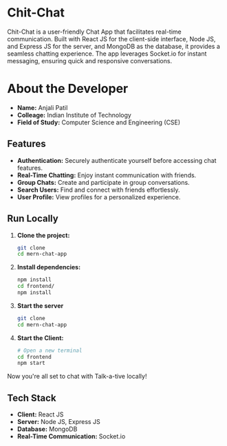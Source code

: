 # Chit-Chat 

Chit-Chat is a user-friendly Chat App that facilitates real-time communication. Built with React JS for the client-side interface, Node JS, and Express JS for the server, and MongoDB as the database, it provides a seamless chatting experience. The app leverages Socket.io for instant messaging, ensuring quick and responsive conversations.
# About the Developer

- **Name:** Anjali Patil
- **Colleage:** Indian Institute of Technology
- **Field of Study:** Computer Science and Engineering (CSE)
## Features
- **Authentication:** Securely authenticate yourself before accessing chat features.
- **Real-Time Chatting:** Enjoy instant communication with friends.
- **Group Chats:** Create and participate in group conversations.
- **Search Users:** Find and connect with friends effortlessly.
- **User Profile:** View profiles for a personalized experience.


## Run Locally

1. **Clone the project:**
   ```bash
   git clone 
   cd mern-chat-app
2. **Install dependencies:**
   ```bash
   npm install
   cd frontend/
   npm install
3. **Start the server**
   ```bash
   git clone 
   cd mern-chat-app
4. **Start the Client:**
   ```bash
   # Open a new terminal
   cd frontend
   npm start


Now you're all set to chat with Talk-a-tive locally!

## Tech Stack

- **Client:** React JS
- **Server:** Node JS, Express JS
- **Database:** MongoDB
- **Real-Time Communication:** Socket.io




